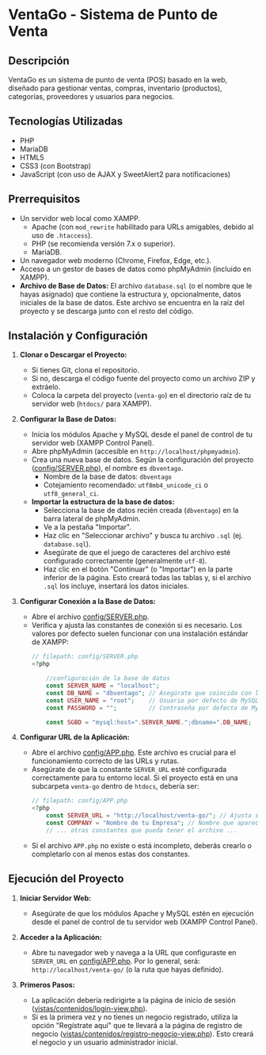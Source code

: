# VentaGo - Sistema de Punto de Venta

## Descripción
VentaGo es un sistema de punto de venta (POS) basado en la web, diseñado para gestionar ventas, compras, inventario (productos), categorías, proveedores y usuarios para negocios.

## Tecnologías Utilizadas
*   PHP
*   MariaDB
*   HTML5
*   CSS3 (con Bootstrap)
*   JavaScript (con uso de AJAX y SweetAlert2 para notificaciones)

## Prerrequisitos
*   Un servidor web local como XAMPP.
    *   Apache (con `mod_rewrite` habilitado para URLs amigables, debido al uso de `.htaccess`).
    *   PHP (se recomienda versión 7.x o superior).
    *   MariaDB.
*   Un navegador web moderno (Chrome, Firefox, Edge, etc.).
*   Acceso a un gestor de bases de datos como phpMyAdmin (incluido en XAMPP).
*   **Archivo de Base de Datos:** El archivo `database.sql` (o el nombre que le hayas asignado) que contiene la estructura y, opcionalmente, datos iniciales de la base de datos. Este archivo se encuentra en la raíz del proyecto y se descarga junto con el resto del código.

## Instalación y Configuración

1.  **Clonar o Descargar el Proyecto:**
    *   Si tienes Git, clona el repositorio.
    *   Si no, descarga el código fuente del proyecto como un archivo ZIP y extráelo.
    *   Coloca la carpeta del proyecto (`venta-go`) en el directorio raíz de tu servidor web (`htdocs/` para XAMPP).

2.  **Configurar la Base de Datos:**
    *   Inicia los módulos Apache y MySQL desde el panel de control de tu servidor web (XAMPP Control Panel).
    *   Abre phpMyAdmin (accesible en `http://localhost/phpmyadmin`).
    *   Crea una nueva base de datos. Según la configuración del proyecto ([config/SERVER.php](config/SERVER.php)), el nombre es `dbventago`.
        *   Nombre de la base de datos: `dbventago`
        *   Cotejamiento recomendado: `utf8mb4_unicode_ci` o `utf8_general_ci`.
    *   **Importar la estructura de la base de datos:**
        *   Selecciona la base de datos recién creada (`dbventago`) en la barra lateral de phpMyAdmin.
        *   Ve a la pestaña "Importar".
        *   Haz clic en "Seleccionar archivo" y busca tu archivo `.sql` (ej. `database.sql`).
        *   Asegúrate de que el juego de caracteres del archivo esté configurado correctamente (generalmente `utf-8`).
        *   Haz clic en el botón "Continuar" (o "Importar") en la parte inferior de la página. Esto creará todas las tablas y, si el archivo `.sql` los incluye, insertará los datos iniciales.

3.  **Configurar Conexión a la Base de Datos:**
    *   Abre el archivo [config/SERVER.php](config/SERVER.php).
    *   Verifica y ajusta las constantes de conexión si es necesario. Los valores por defecto suelen funcionar con una instalación estándar de XAMPP:
        ```php
        // filepath: config/SERVER.php
        <?php

            //configuración de la base de datos
            const SERVER_NAME = "localhost";
            const DB_NAME = "dbventago"; // Asegúrate que coincida con la BD creada
            const USER_NAME = "root";    // Usuario por defecto de MySQL en XAMPP
            const PASSWORD = "";         // Contraseña por defecto de MySQL en XAMPP

            const SGBD = "mysql:host=".SERVER_NAME.";dbname=".DB_NAME;
        ```

4.  **Configurar URL de la Aplicación:**
    *   Abre el archivo [config/APP.php](config/APP.php). Este archivo es crucial para el funcionamiento correcto de las URLs y rutas.
    *   Asegúrate de que la constante `SERVER_URL` esté configurada correctamente para tu entorno local. Si el proyecto está en una subcarpeta `venta-go` dentro de `htdocs`, debería ser:
        ```php
        // filepath: config/APP.php
        <?php
            const SERVER_URL = "http://localhost/venta-go/"; // Ajusta si tu proyecto está en otra ruta
            const COMPANY = "Nombre de tu Empresa"; // Nombre que aparecerá en el título y otros lugares
            // ... otras constantes que pueda tener el archivo ...
        ```
    *   Si el archivo `APP.php` no existe o está incompleto, deberás crearlo o completarlo con al menos estas dos constantes.

## Ejecución del Proyecto

1.  **Iniciar Servidor Web:**
    *   Asegúrate de que los módulos Apache y MySQL estén en ejecución desde el panel de control de tu servidor web (XAMPP Control Panel).

2.  **Acceder a la Aplicación:**
    *   Abre tu navegador web y navega a la URL que configuraste en `SERVER_URL` en [config/APP.php](config/APP.php). Por lo general, será:
        `http://localhost/venta-go/` (o la ruta que hayas definido).

3.  **Primeros Pasos:**
    *   La aplicación debería redirigirte a la página de inicio de sesión ([vistas/contenidos/login-view.php](vistas/contenidos/login-view.php)).
    *   Si es la primera vez y no tienes un negocio registrado, utiliza la opción "Regístrate aquí" que te llevará a la página de registro de negocio ([vistas/contenidos/registro-negocio-view.php](vistas/contenidos/registro-negocio-view.php)). Esto creará el negocio y un usuario administrador inicial.
